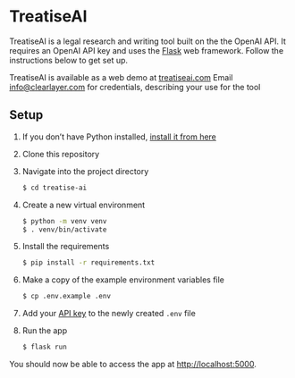 # TreatiseAI

TreatiseAI is a legal research and writing tool built on the the OpenAI API. It requires an OpenAI API key and uses the [Flask](https://flask.palletsprojects.com/en/2.0.x/) web framework. Follow the instructions below to get set up.

TreatiseAI is available as a web demo at [treatiseai.com](https://www.treatiseai.com)
Email info@clearlayer.com for credentials, describing your use for the tool

## Setup

1. If you don’t have Python installed, [install it from here](https://www.python.org/downloads/)

2. Clone this repository

3. Navigate into the project directory

   ```bash
   $ cd treatise-ai
   ```

4. Create a new virtual environment

   ```bash
   $ python -m venv venv
   $ . venv/bin/activate
   ```

5. Install the requirements

   ```bash
   $ pip install -r requirements.txt
   ```

6. Make a copy of the example environment variables file

   ```bash
   $ cp .env.example .env
   ```

7. Add your [API key](https://beta.openai.com/account/api-keys) to the newly created `.env` file

8. Run the app

   ```bash
   $ flask run
   ```

You should now be able to access the app at [http://localhost:5000](http://localhost:5000).
